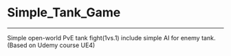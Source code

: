 # Simple_Tank_Game
****
Simple open-world PvE tank fight(1vs.1) include simple AI for enemy tank. (Based on Udemy course UE4)

